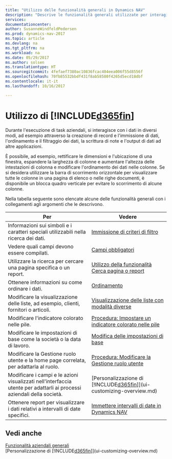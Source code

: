 ```yaml
---
title: "Utilizzo delle funzionalità generali in Dynamics NAV"
description: "Descrive le funzionalità generali utilizzate per interagire con i dati in Dynamics NAV, ad esempio per immettere valori, ordinare dati e modificare le visualizzazioni."
services: 
documentationcenter: 
author: SusanneWindfeldPedersen
ms.prod: dynamics-nav-2017
ms.topic: article
ms.devlang: na
ms.tgt_pltfrm: na
ms.workload: na
ms.date: 05/29/2017
ms.author: solsen
ms.translationtype: HT
ms.sourcegitcommit: 4fefaef7380ac10836fcac404eea006f55d8556f
ms.openlocfilehash: 70fb85532bbdf431f8ab58580f4265d5ecd18dbf
ms.contentlocale: it-it
ms.lasthandoff: 10/16/2017

---
```

# <a name="working-with-included365finincludesd365finlongmdmd"></a>Utilizzo di [!INCLUDE[d365fin](includes/d365fin_long_md.md)]
Durante l'esecuzione di task aziendali, si interagisce con i dati in diversi modi, ad esempio attraverso la creazione di record e l'immissione di dati, l'ordinamento e il filtraggio dei dati, la scrittura di note e l'output di dati ad altre applicazioni.

È possibile, ad esempio, rettificare le dimensioni e l'ubicazione di una finestra, espandere la larghezza di colonne e aumentare l'altezza delle intestazioni di colonna e modificare l'ordinamento dei dati nelle colonne. Se si desidera utilizzare la barra di scorrimento orizzontale per visualizzare tutte le colonne in una pagina di elenco o nelle righe documenti, è disponibile un blocca quadro verticale per evitare lo scorrimento di alcune colonne.

Nella tabella seguente sono elencate alcune delle funzionalità generali con i collegamenti agli argomenti che le descrivono.

| Per | Vedere |
| --- | --- |
| Informazioni sui simboli e i caratteri speciali utilizzabili nella ricerca dei dati. |[Immissione di criteri di filtro](ui-enter-criteria-filters.md) |
| Vedere quali campi devono essere compilati. |[Campi obbligatori](ui-mandatory-fields.md) |
| Utilizzare la ricerca per cercare una pagina specifica o un report. |[Utilizzo della funzionalità Cerca pagina o report](ui-search.md) |
| Ottenere informazioni su come ordinare i dati. |[Ordinamento](ui-sorting.md) |
| Modificare la visualizzazione delle liste, ad esempio, clienti, fornitori o articoli. |[Visualizzazione delle liste con modalità diverse](across-display-lists-different-views.md) |
| Modificare l'indicatore colorato nelle pile. |[Procedura: Impostare un indicatore colorato nelle pile](ui-how-setup-colored-indicator-cues.md) |
| Modificare le impostazioni di base come la società o la data di lavoro. |[Modifica delle impostazioni di base](ui-change-basic-settings.md) |
| Modificare la Gestione ruolo utente e la home page correlata, per adattarla al ruolo. |[Procedura: Modificare la Gestione ruolo utente](change-role.md) |
| Modificare i campi e le azioni visualizzati nell'interfaccia utente per adattarli ai processi aziendali della società. |[Personalizzazione di [!INCLUDE[d365fin](includes/d365fin_md.md)]](ui-customizing-overview.md) |
| Ottenere report per visualizzare i dati relativi a intervalli di date specifici. |[Immettere intervalli di date in Dynamics NAV](ui-enter-date-ranges.md) |

## <a name="see-also"></a>Vedi anche
[Funzionalità aziendali generali](ui-across-business-areas.md)  
[Personalizzazione di [!INCLUDE[d365fin](includes/d365fin_md.md)]](ui-customizing-overview.md)  

## 

